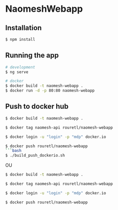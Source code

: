 # NaomeshWebapp


## Installation

```bash
$ npm install
```

## Running the app

```bash
# development
$ ng serve

# docker
$ docker build -t naomesh-webapp .
$ docker run -d -p 80:80 naomesh-webapp
```

## Push to docker hub

```bash
$ docker build -t naomesh-webapp .

$ docker tag naomesh-api rouretl/naomesh-webapp

$ docker login -u "login" -p "mdp" docker.io

$ docker push rouretl/naomesh-webapp
```bash
$ ./build_push_dockerio.sh
```

OU

```bash
$ docker build -t naomesh-webapp .

$ docker tag naomesh-api rouretl/naomesh-webapp

$ docker login -u "login" -p "mdp" docker.io

$ docker push rouretl/naomesh-webapp
```